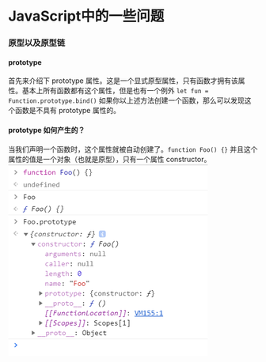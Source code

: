 <!DOCTYPE html> <html lang="zh"> <head> <meta charset="utf-8"/> <title>Markdown在线编辑器 - www.MdEditor.com</title> <link rel="shortcut icon" href="https://www.mdeditor.com/images/logos/favicon.ico" type="image/x-icon"/> </head> <body><h1 id="h1-javascript-"><a name="JavaScript中的一些问题" class="reference-link"></a><span class="header-link octicon octicon-link"></span>JavaScript中的一些问题</h1><h3 id="h3-u539Fu578Bu4EE5u53CAu539Fu578Bu94FE"><a name="原型以及原型链" class="reference-link"></a><span class="header-link octicon octicon-link"></span>原型以及原型链</h3><h4 id="h4-prototype"><a name="prototype" class="reference-link"></a><span class="header-link octicon octicon-link"></span>prototype</h4><p>首先来介绍下 prototype 属性。这是一个显式原型属性，只有函数才拥有该属性。基本上所有函数都有这个属性，但是也有一个例外 <code>let fun = Function.prototype.bind()</code> 如果你以上述方法创建一个函数，那么可以发现这个函数是不具有 prototype 属性的。</p> <h4 id="h4-prototype-"><a name="prototype 如何产生的？" class="reference-link"></a><span class="header-link octicon octicon-link"></span>prototype 如何产生的？</h4><p>当我们声明一个函数时，这个属性就被自动创建了。<code>function Foo() {}</code> 并且这个属性的值是一个对象（也就是原型），只有一个属性 constructor。<br><img src="https://github.com/18134906388/Summary-Document/blob/master/image/prototype.png?raw=true" alt="函数prototype"> </p></body> </html>
